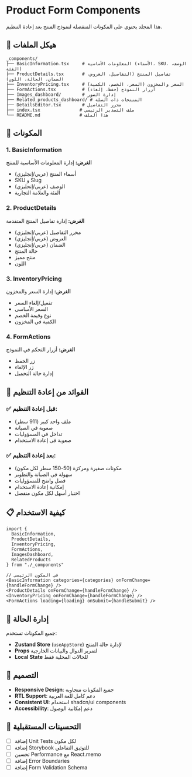# Product Form Components

هذا المجلد يحتوي على المكونات المنفصلة لنموذج المنتج بعد إعادة التنظيم.

## 📁 هيكل الملفات

```
_components/
├── BasicInformation.tsx     # المعلومات الأساسية (الأسماء، SKU، الوصف، الفئة)
├── ProductDetails.tsx       # تفاصيل المنتج (التفاصيل، العروض، الضمان، الحالة، اللون)
├── InventoryPricing.tsx     # السعر والمخزون (السعر، الخصم، الكمية)
├── FormActions.tsx          # أزرار النموذج (حفظ، إلغاء)
├── Images_dashboard/        # إدارة الصور
├── Related_products_dashboard/ # المنتجات ذات الصلة
├── DetailsEditor.tsx        # محرر التفاصيل
├── index.tsx               # ملف التصدير الرئيسي
└── README.md               # هذا الملف
```

## 🔧 المكونات

### 1. BasicInformation
**الغرض:** إدارة المعلومات الأساسية للمنتج
- أسماء المنتج (عربي/إنجليزي)
- SKU و Slug
- الوصف (عربي/إنجليزي)
- الفئة والعلامة التجارية

### 2. ProductDetails
**الغرض:** إدارة تفاصيل المنتج المتقدمة
- محرر التفاصيل (عربي/إنجليزي)
- العروض (عربي/إنجليزي)
- الضمان (عربي/إنجليزي)
- حالة المنتج
- منتج مميز
- اللون

### 3. InventoryPricing
**الغرض:** إدارة السعر والمخزون
- تفعيل/إلغاء السعر
- السعر الأساسي
- نوع وقيمة الخصم
- الكمية في المخزون

### 4. FormActions
**الغرض:** أزرار التحكم في النموذج
- زر الحفظ
- زر الإلغاء
- إدارة حالة التحميل

## 🎯 الفوائد من إعادة التنظيم

### ✅ قبل إعادة التنظيم:
- ملف واحد كبير (911 سطر)
- صعوبة في الصيانة
- تداخل في المسؤوليات
- صعوبة في إعادة الاستخدام

### ✅ بعد إعادة التنظيم:
- مكونات صغيرة ومركزة (50-150 سطر لكل مكون)
- سهولة في الصيانة والتطوير
- فصل واضح للمسؤوليات
- إمكانية إعادة الاستخدام
- اختبار أسهل لكل مكون منفصل

## 📋 كيفية الاستخدام

```tsx
import { 
  BasicInformation,
  ProductDetails,
  InventoryPricing,
  FormActions,
  ImagesDashboard,
  RelatedProducts
} from "./_components"

// في المكون الرئيسي
<BasicInformation categories={categories} onFormChange={handleFormChange} />
<ProductDetails onFormChange={handleFormChange} />
<InventoryPricing onFormChange={handleFormChange} />
<FormActions loading={loading} onSubmit={handleSubmit} />
```

## 🔄 إدارة الحالة

جميع المكونات تستخدم:
- **Zustand Store** (`useAppStore`) لإدارة حالة المنتج
- **Props** لتمرير الدوال والبيانات الخارجية
- **Local State** للحالات المحلية فقط

## 🎨 التصميم

- **Responsive Design**: جميع المكونات متجاوبة
- **RTL Support**: دعم كامل للغة العربية
- **Consistent UI**: استخدام shadcn/ui components
- **Accessibility**: دعم إمكانية الوصول

## 🚀 التحسينات المستقبلية

- [ ] إضافة Unit Tests لكل مكون
- [ ] إضافة Storybook للتوثيق التفاعلي
- [ ] تحسين Performance مع React.memo
- [ ] إضافة Error Boundaries
- [ ] إضافة Form Validation Schema
